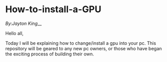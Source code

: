 # How-to-install-a-GPU
_By:Jayton King___

Hello all,

Today I will be explaining how to change/install a gpu into your pc.
This repository will be geared to any new pc owners, or those who have began the exciting process of building their own.
